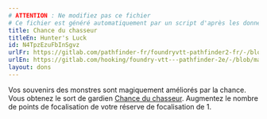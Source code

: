 ```yaml
---
# ATTENTION : Ne modifiez pas ce fichier
# Ce fichier est généré automatiquement par un script d'après les données du module Foundry VTT officiel et de sa traduction
title: Chance du chasseur
titleEn: Hunter's Luck
id: N4TpzEzuFbInSgvz
urlFr: https://gitlab.com/pathfinder-fr/foundryvtt-pathfinder2-fr/-/blob/master/data/feats/N4TpzEzuFbInSgvz.htm
urlEn: https://gitlab.com/hooking/foundry-vtt---pathfinder-2e/-/blob/master/packs/data/feats.db/hunter-s-luck.json
layout: dons
---
```

Vos souvenirs des monstres sont magiquement améliorés par la chance. Vous obtenez le sort de gardien [Chance du chasseur](../sorts/chance-du-chasseur.html). Augmentez le nombre de points de focalisation de votre réserve de focalisation de 1.
